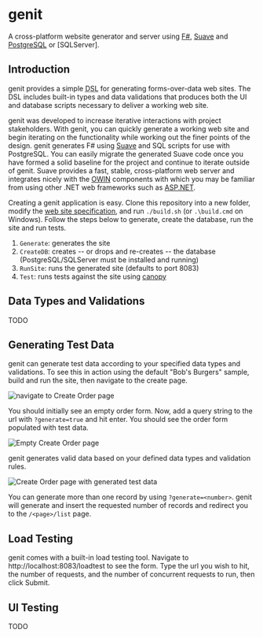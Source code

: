 # genit

A cross-platform website generator and server using [F#](http://fsharp.org/), [Suave](https://suave.io/) and [PostgreSQL](http://www.postgresql.org/) or [SQLServer].

## Introduction

genit provides a simple <acronym title="domain specific language">DSL</acronym> for generating forms-over-data web sites.
The DSL includes built-in types and data validations that produces both the UI and database scripts necessary to deliver a working web site.

genit was developed to increase iterative interactions with project stakeholders. With genit, you can quickly generate a working web site and begin iterating on the functionality while working out the finer points of the design. genit generates F# using [Suave](https://suave.io/) and SQL scripts for use with PostgreSQL. You can easily migrate the generated Suave code once you have formed a solid baseline for the project and continue to iterate outside of genit. Suave provides a fast, stable, cross-platform web server and integrates nicely with the [OWIN](http://owin.org/) components with which you may be familiar from using other .NET web frameworks such as [ASP.NET](http://www.asp.net/).

Creating a genit application is easy. Clone this repository into a new folder, modify the [web site specification](src/genit/generator/script.fs), and run `./build.sh` (or `.\build.cmd` on Windows). Follow the steps below to generate, create the database, run the site and run tests.

1. `Generate`: generates the site
1. `CreateDB`: creates -- or drops and re-creates -- the database (PostgreSQL/SQLServer must be installed and running)
1. `RunSite`: runs the generated site (defaults to port 8083)
1. `Test`: runs tests against the site using [canopy](http://lefthandedgoat.github.io/canopy/)

## Data Types and Validations

TODO

## Generating Test Data

genit can generate test data according to your specified data types and validations. To see this in action using the default "Bob's Burgers" sample, build and run the site, then navigate to the create page.

![navigate to Create Order page](https://raw.githubusercontent.com/lefthandedgoat/genit/master/docs/img/nav-to-create-order.png?token=AAsQ6S9w_PS2OEWyi2-Yh4AbETBdB7wjks5XQjhKwA%3D%3D)

You should initially see an empty order form. Now, add a query string to the url with `?generate=true` and hit enter. You should see the order form populated with test data.

![Empty Create Order page](https://raw.githubusercontent.com/lefthandedgoat/genit/master/docs/img/empty-create-order.png?token=AAsQ6TNlj_o4PhfGTX5hxJN6YYbtk2RDks5XQjgIwA%3D%3D)

genit generates valid data based on your defined data types and validation rules.

![Create Order page with generated test data](https://raw.githubusercontent.com/lefthandedgoat/genit/master/docs/img/generated-create-order.png?token=AAsQ6f9w2LLaZ4woS3mUix4VnKHvG_r0ks5XQjgswA%3D%3D)

You can generate more than one record by using `?generate=<number>`. genit will generate and insert the requested number of records and redirect you to the `/<page>/list` page.

## Load Testing

genit comes with a built-in load testing tool. Navigate to http://localhost:8083/loadtest to see the form. Type the url you wish to hit, the number of requests, and the number of concurrent requests to run, then click Submit.

## UI Testing

TODO
